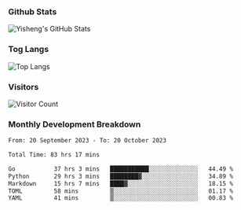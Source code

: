 ### Github Stats
![Yisheng's GitHub Stats](https://github-readme-stats-9qabuvhk1-gongyisheng.vercel.app/api?username=gongyisheng&count_private=true&show_icons=true)
### Tog Langs
![Top Langs](https://github-readme-stats-9qabuvhk1-gongyisheng.vercel.app/api/top-langs/?username=gongyisheng&layout=compact)
### Visitors
![Visitor Count](https://profile-counter.glitch.me/gongyisheng/count.svg)
### Monthly Development Breakdown
<!--START_SECTION:waka-->

```txt
From: 20 September 2023 - To: 20 October 2023

Total Time: 83 hrs 17 mins

Go           37 hrs 3 mins   ███████████░░░░░░░░░░░░░░   44.49 %
Python       29 hrs 3 mins   ████████▓░░░░░░░░░░░░░░░░   34.89 %
Markdown     15 hrs 7 mins   ████▓░░░░░░░░░░░░░░░░░░░░   18.15 %
TOML         58 mins         ▒░░░░░░░░░░░░░░░░░░░░░░░░   01.17 %
YAML         41 mins         ▒░░░░░░░░░░░░░░░░░░░░░░░░   00.83 %
```

<!--END_SECTION:waka-->
